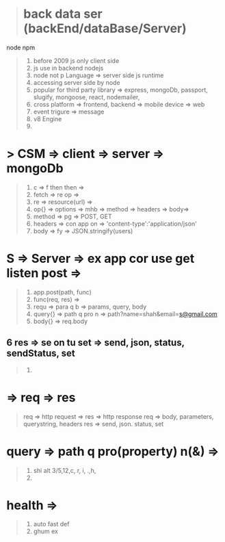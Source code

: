 
<!-- Mi 11  -->
<!-- (server side/ backend/ database) -->
> # back data ser  (backEnd/dataBase/Server)

node npm 
> 1. before 2009 js only client side 
> 1. js use in backend nodejs 
> 1. node not p Language => server side js runtime 
> 1. accessing server side by node 
> 1. popular for third party library => express, mongoDb, passport, slugify, mongoose, react, nodemailer,  
> 1. cross platform  => frontend, backend => mobile device => web 
> 2. event trigure => message  
> 3. v8 Engine 
> 4. 

# > CSM => client => server => mongoDb
>1. c => f then then => 
>2. fetch => re op => 
>3. re => resource(url) => 
>4. op{} => options => mhb => method => headers => body=>
>5. method => pg => POST, GET
>6. headers => con app on => 'content-type':'application/json'
>7. body => fy => JSON.stringify(users) 

# S => Server => ex app cor use get listen post => 
> 1. app.post(path, func) 
> 2. func(req, res) => 
> 3. requ => para q b => params, query, body
> 4. query{} => path q pro n => path?name=shah&email=s@gmail.com
> 5. body{} => req.body
## 6 res => se on tu set => send, json, status, sendStatus, set 
> 1. 

# => req => res 
> req => http request => res => http response 
> req => body, parameters, querystring, headers
> res => send, json. status, set
> 

# query => path q pro(property)  n(&) => 

<!-- k shot  -->
> 1. shi alt 3/5,12,c, r, i, .,h,
> 2. 

# health => 
> 1. auto fast def 
> 2. ghum ex 

<!-- 65 MongoDb database integration Crud -->
